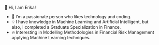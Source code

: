👋 Hi, I am Erika!

- 🔭   I’m a passionate person who likes technology and coding.
- 💡  I have knowledge in Machine Learning and Artificial Intelligent, but also, I completed a Graduate Specialization in Finance.
- 🔥 Interesting in Modelling Methodologies in Financial Risk Management applying Machine Learning techniques.

